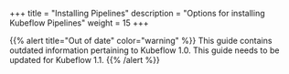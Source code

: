 +++
title = "Installing Pipelines"
description = "Options for installing Kubeflow Pipelines"
weight = 15
+++

{{% alert title="Out of date" color="warning" %}}
This guide contains outdated information pertaining to Kubeflow 1.0. This guide
needs to be updated for Kubeflow 1.1.
{{% /alert %}}

